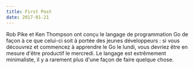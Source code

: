 ```yaml
---
title: First Post
date: 2017-01-21
---
```

Rob Pike et Ken Thompson ont conçu le langage de programmation Go de façon à ce que celui-ci soit à portée des jeunes développeurs : si vous découvrez et commencez à apprendre le Go le lundi, vous devriez être en mesure d'être productif le mercredi. Le langage est extrêmement minimaliste, il y a rarement plus d'une façon de faire quelque chose.